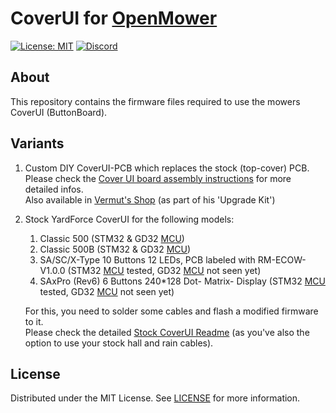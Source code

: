 # CoverUI for [OpenMower](https://github.com/ClemensElflein/OpenMower)

[![License: MIT](https://img.shields.io/badge/License-MIT-yellow.svg)](https://opensource.org/licenses/MIT) [![Discord](https://badgen.net/badge/icon/discord?icon=discord&label)](https://discord.gg/jE7QNaSxW7)

## About

This repository contains the firmware files required to use the mowers CoverUI (ButtonBoard).

## Variants

1. Custom DIY CoverUI-PCB which replaces the stock (top-cover) PCB.<br>
 Please check the [Cover UI board assembly instructions](<https://openmower.de/docs/cover-ui-assembly/>) for more detailed infos.<br>
 Also available in [Vermut's Shop](https://shop.devops.care/openmower/29-openmower-012x-assembled-board.html) (as part of his 'Upgrade Kit')
1. Stock YardForce CoverUI for the following models:
   1. Classic 500 (STM32 & GD32 <a href="https://en.wikipedia.org/wiki/Microcontroller">MCU</a>)
   2. Classic 500B (STM32 & GD32 <a href="https://en.wikipedia.org/wiki/Microcontroller">MCU</a>)
   3. SA/SC/X-Type 10 Buttons 12 LEDs, PCB labeled with RM-ECOW-V1.0.0 (STM32 <a href="https://en.wikipedia.org/wiki/Microcontroller">MCU</a> tested, GD32 <a href="https://en.wikipedia.org/wiki/Microcontroller">MCU</a> not seen yet)
   4. SAxPro (Rev6) 6 Buttons 240*128 Dot- Matrix- Display (STM32 <a href="https://en.wikipedia.org/wiki/Microcontroller">MCU</a> tested, GD32 <a href="https://en.wikipedia.org/wiki/Microcontroller">MCU</a> not seen yet)
   
    For this, you need to solder some cables and flash a modified firmware to it.<br>
    Please check the detailed [Stock CoverUI Readme](Firmware/CoverUI/YardForce/README.md) (as you've also the option to use your stock hall and rain cables).

## License

Distributed under the MIT License. See [LICENSE](LICENSE) for more information.
